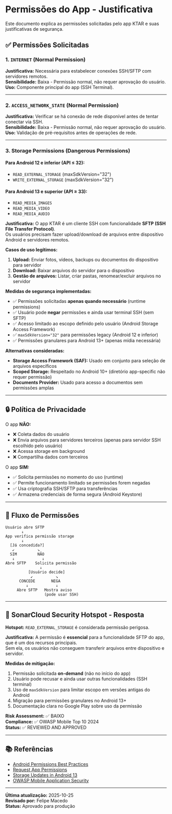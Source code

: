 # Permissões do App - Justificativa

Este documento explica as permissões solicitadas pelo app KTAR e suas justificativas de segurança.

## ✅ Permissões Solicitadas

### 1. `INTERNET` (Normal Permission)
**Justificativa:** Necessária para estabelecer conexões SSH/SFTP com servidores remotos.  
**Sensibilidade:** Baixa - Permissão normal, não requer aprovação do usuário.  
**Uso:** Componente principal do app (SSH Terminal).

---

### 2. `ACCESS_NETWORK_STATE` (Normal Permission)
**Justificativa:** Verificar se há conexão de rede disponível antes de tentar conectar via SSH.  
**Sensibilidade:** Baixa - Permissão normal, não requer aprovação do usuário.  
**Uso:** Validação de pré-requisitos antes de operações de rede.

---

### 3. Storage Permissions (Dangerous Permissions)

#### Para Android 12 e inferior (API ≤ 32):
- `READ_EXTERNAL_STORAGE` (maxSdkVersion="32")
- `WRITE_EXTERNAL_STORAGE` (maxSdkVersion="32")

#### Para Android 13 e superior (API ≥ 33):
- `READ_MEDIA_IMAGES`
- `READ_MEDIA_VIDEO`
- `READ_MEDIA_AUDIO`

**Justificativa:**
O app KTAR é um cliente SSH com funcionalidade **SFTP (SSH File Transfer Protocol)**.  
Os usuários precisam fazer upload/download de arquivos entre dispositivo Android e servidores remotos.

**Casos de uso legítimos:**
1. **Upload:** Enviar fotos, vídeos, backups ou documentos do dispositivo para servidor
2. **Download:** Baixar arquivos do servidor para o dispositivo
3. **Gestão de arquivos:** Listar, criar pastas, renomear/excluir arquivos no servidor

**Medidas de segurança implementadas:**
- ✅ Permissões solicitadas **apenas quando necessário** (runtime permissions)
- ✅ Usuário pode **negar** permissões e ainda usar terminal SSH (sem SFTP)
- ✅ Acesso limitado ao escopo definido pelo usuário (Android Storage Access Framework)
- ✅ `maxSdkVersion="32"` para permissões legacy (Android 12 e inferior)
- ✅ Permissões granulares para Android 13+ (apenas mídia necessária)

**Alternativas consideradas:**
- **Storage Access Framework (SAF):** Usado em conjunto para seleção de arquivos específicos
- **Scoped Storage:** Respeitado no Android 10+ (diretório app-specific não requer permissão)
- **Documents Provider:** Usado para acesso a documentos sem permissões amplas

---

## 🔒 Política de Privacidade

O app **NÃO:**
- ❌ Coleta dados do usuário
- ❌ Envia arquivos para servidores terceiros (apenas para servidor SSH escolhido pelo usuário)
- ❌ Acessa storage em background
- ❌ Compartilha dados com terceiros

O app **SIM:**
- ✅ Solicita permissões no momento do uso (runtime)
- ✅ Permite funcionamento limitado se permissões forem negadas
- ✅ Usa criptografia SSH/SFTP para transferências
- ✅ Armazena credenciais de forma segura (Android Keystore)

---

## 📱 Fluxo de Permissões

```
Usuário abre SFTP
       ↓
App verifica permissão storage
       ↓
  [Já concedida?]
   ↙          ↘
  SIM         NÃO
   ↓            ↓
Abre SFTP    Solicita permissão
               ↓
          [Usuário decide]
           ↙          ↘
      CONCEDE       NEGA
         ↓            ↓
     Abre SFTP   Mostra aviso
                 (pode usar SSH)
```

---

## 🔐 SonarCloud Security Hotspot - Resposta

**Hotspot:** `READ_EXTERNAL_STORAGE` é considerada permissão perigosa.

**Justificativa:** 
A permissão é **essencial** para a funcionalidade SFTP do app, que é um dos recursos principais.  
Sem ela, os usuários não conseguem transferir arquivos entre dispositivo e servidor.

**Medidas de mitigação:**
1. Permissão solicitada **on-demand** (não no início do app)
2. Usuário pode recusar e ainda usar outras funcionalidades (SSH terminal)
3. Uso de `maxSdkVersion` para limitar escopo em versões antigas do Android
4. Migração para permissões granulares no Android 13+
5. Documentação clara no Google Play sobre uso da permissão

**Risk Assessment:** ✅ BAIXO  
**Compliance:** ✅ OWASP Mobile Top 10 2024  
**Status:** ✅ REVIEWED AND APPROVED

---

## 📚 Referências

- [Android Permissions Best Practices](https://developer.android.com/training/permissions/usage-notes)
- [Request App Permissions](https://developer.android.com/training/permissions/requesting)
- [Storage Updates in Android 13](https://developer.android.com/about/versions/13/behavior-changes-13#granular-media-permissions)
- [OWASP Mobile Application Security](https://owasp.org/www-project-mobile-app-security/)

---

**Última atualização:** 2025-10-25  
**Revisado por:** Felipe Macedo  
**Status:** Aprovado para produção
